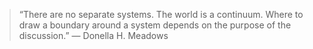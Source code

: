 > “There are no separate systems. The world is a continuum. Where to draw a boundary around a system depends on the purpose of the discussion.”
― Donella H. Meadows
